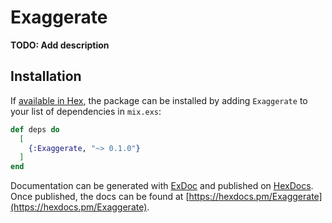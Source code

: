 # Exaggerate

**TODO: Add description**

## Installation

If [available in Hex](https://hex.pm/docs/publish), the package can be installed
by adding `Exaggerate` to your list of dependencies in `mix.exs`:

```elixir
def deps do
  [
    {:Exaggerate, "~> 0.1.0"}
  ]
end
```

Documentation can be generated with [ExDoc](https://github.com/elixir-lang/ex_doc)
and published on [HexDocs](https://hexdocs.pm). Once published, the docs can
be found at [https://hexdocs.pm/Exaggerate](https://hexdocs.pm/Exaggerate).

